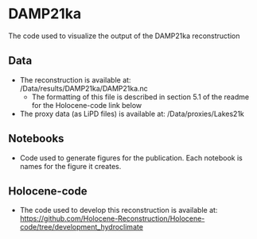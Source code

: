 # DAMP21ka
The code used to visualize the output of the DAMP21ka reconstruction


## Data
- The reconstruction is available at: /Data/results/DAMP21ka/DAMP21ka.nc
  - The formatting of this file is described in section 5.1 of the readme for the Holocene-code link below
- The proxy data (as LiPD files) is available at: /Data/proxies/Lakes21k

## Notebooks
- Code used to generate figures for the publication. Each notebook is names for the figure it creates.

## Holocene-code
- The code used to develop this reconstruction is available at: https://github.com/Holocene-Reconstruction/Holocene-code/tree/development_hydroclimate 
